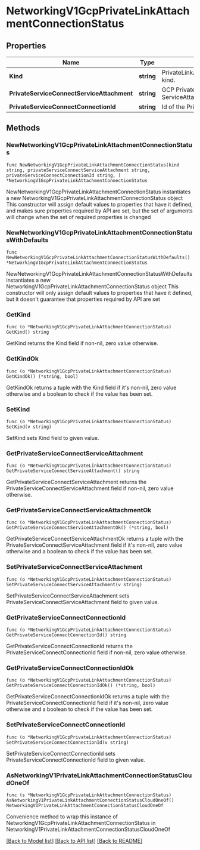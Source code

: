 # NetworkingV1GcpPrivateLinkAttachmentConnectionStatus

## Properties

Name | Type | Description | Notes
------------ | ------------- | ------------- | -------------
**Kind** | **string** | PrivateLinkAttachmentConnectionStatus kind. | 
**PrivateServiceConnectServiceAttachment** | **string** | GCP Private Service Connect ServiceAttachment. | [readonly] 
**PrivateServiceConnectConnectionId** | **string** | Id of the Private Service connection. | [readonly] 

## Methods

### NewNetworkingV1GcpPrivateLinkAttachmentConnectionStatus

`func NewNetworkingV1GcpPrivateLinkAttachmentConnectionStatus(kind string, privateServiceConnectServiceAttachment string, privateServiceConnectConnectionId string, ) *NetworkingV1GcpPrivateLinkAttachmentConnectionStatus`

NewNetworkingV1GcpPrivateLinkAttachmentConnectionStatus instantiates a new NetworkingV1GcpPrivateLinkAttachmentConnectionStatus object
This constructor will assign default values to properties that have it defined,
and makes sure properties required by API are set, but the set of arguments
will change when the set of required properties is changed

### NewNetworkingV1GcpPrivateLinkAttachmentConnectionStatusWithDefaults

`func NewNetworkingV1GcpPrivateLinkAttachmentConnectionStatusWithDefaults() *NetworkingV1GcpPrivateLinkAttachmentConnectionStatus`

NewNetworkingV1GcpPrivateLinkAttachmentConnectionStatusWithDefaults instantiates a new NetworkingV1GcpPrivateLinkAttachmentConnectionStatus object
This constructor will only assign default values to properties that have it defined,
but it doesn't guarantee that properties required by API are set

### GetKind

`func (o *NetworkingV1GcpPrivateLinkAttachmentConnectionStatus) GetKind() string`

GetKind returns the Kind field if non-nil, zero value otherwise.

### GetKindOk

`func (o *NetworkingV1GcpPrivateLinkAttachmentConnectionStatus) GetKindOk() (*string, bool)`

GetKindOk returns a tuple with the Kind field if it's non-nil, zero value otherwise
and a boolean to check if the value has been set.

### SetKind

`func (o *NetworkingV1GcpPrivateLinkAttachmentConnectionStatus) SetKind(v string)`

SetKind sets Kind field to given value.


### GetPrivateServiceConnectServiceAttachment

`func (o *NetworkingV1GcpPrivateLinkAttachmentConnectionStatus) GetPrivateServiceConnectServiceAttachment() string`

GetPrivateServiceConnectServiceAttachment returns the PrivateServiceConnectServiceAttachment field if non-nil, zero value otherwise.

### GetPrivateServiceConnectServiceAttachmentOk

`func (o *NetworkingV1GcpPrivateLinkAttachmentConnectionStatus) GetPrivateServiceConnectServiceAttachmentOk() (*string, bool)`

GetPrivateServiceConnectServiceAttachmentOk returns a tuple with the PrivateServiceConnectServiceAttachment field if it's non-nil, zero value otherwise
and a boolean to check if the value has been set.

### SetPrivateServiceConnectServiceAttachment

`func (o *NetworkingV1GcpPrivateLinkAttachmentConnectionStatus) SetPrivateServiceConnectServiceAttachment(v string)`

SetPrivateServiceConnectServiceAttachment sets PrivateServiceConnectServiceAttachment field to given value.


### GetPrivateServiceConnectConnectionId

`func (o *NetworkingV1GcpPrivateLinkAttachmentConnectionStatus) GetPrivateServiceConnectConnectionId() string`

GetPrivateServiceConnectConnectionId returns the PrivateServiceConnectConnectionId field if non-nil, zero value otherwise.

### GetPrivateServiceConnectConnectionIdOk

`func (o *NetworkingV1GcpPrivateLinkAttachmentConnectionStatus) GetPrivateServiceConnectConnectionIdOk() (*string, bool)`

GetPrivateServiceConnectConnectionIdOk returns a tuple with the PrivateServiceConnectConnectionId field if it's non-nil, zero value otherwise
and a boolean to check if the value has been set.

### SetPrivateServiceConnectConnectionId

`func (o *NetworkingV1GcpPrivateLinkAttachmentConnectionStatus) SetPrivateServiceConnectConnectionId(v string)`

SetPrivateServiceConnectConnectionId sets PrivateServiceConnectConnectionId field to given value.



### AsNetworkingV1PrivateLinkAttachmentConnectionStatusCloudOneOf

`func (s *NetworkingV1GcpPrivateLinkAttachmentConnectionStatus) AsNetworkingV1PrivateLinkAttachmentConnectionStatusCloudOneOf() NetworkingV1PrivateLinkAttachmentConnectionStatusCloudOneOf`

Convenience method to wrap this instance of NetworkingV1GcpPrivateLinkAttachmentConnectionStatus in NetworkingV1PrivateLinkAttachmentConnectionStatusCloudOneOf

[[Back to Model list]](../README.md#documentation-for-models) [[Back to API list]](../README.md#documentation-for-api-endpoints) [[Back to README]](../README.md)


